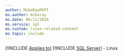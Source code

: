 ```yaml
---
author: MikeRayMSFT
ms.author: mikeray
ms.date: 06/11/2020
ms.service: sql
ms.custom: linux-related-content
ms.topic: include
---
```


[!INCLUDE [Applies to](../../includes/applies-md.md)] [!INCLUDE [SQL Server](./_ssnoversion.md)] - Linux
